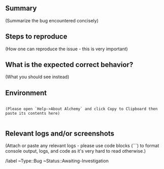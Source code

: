 ## Summary
(Summarize the bug encountered concisely)

## Steps to reproduce
(How one can reproduce the issue - this is very important)

## What is the expected correct behavior?
(What you should see instead)

## Environment
```

(Please open `Help->About Alchemy` and click Copy to Clipboard then paste its contents here)


```
## Relevant logs and/or screenshots
(Attach or paste any relevant logs - please use code blocks (```) to format console output,
logs, and code as it's very hard to read otherwise.)


/label ~Type::Bug ~Status::Awaiting-Investigation

